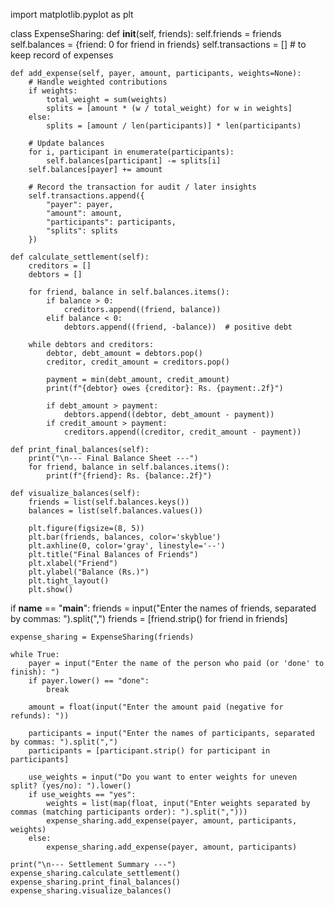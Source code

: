 import matplotlib.pyplot as plt

class ExpenseSharing:
    def __init__(self, friends):
        self.friends = friends
        self.balances = {friend: 0 for friend in friends}
        self.transactions = []  # to keep record of expenses

    def add_expense(self, payer, amount, participants, weights=None):
        # Handle weighted contributions
        if weights:
            total_weight = sum(weights)
            splits = [amount * (w / total_weight) for w in weights]
        else:
            splits = [amount / len(participants)] * len(participants)

        # Update balances
        for i, participant in enumerate(participants):
            self.balances[participant] -= splits[i]
        self.balances[payer] += amount

        # Record the transaction for audit / later insights
        self.transactions.append({
            "payer": payer,
            "amount": amount,
            "participants": participants,
            "splits": splits
        })

    def calculate_settlement(self):
        creditors = []
        debtors = []

        for friend, balance in self.balances.items():
            if balance > 0:
                creditors.append((friend, balance))
            elif balance < 0:
                debtors.append((friend, -balance))  # positive debt

        while debtors and creditors:
            debtor, debt_amount = debtors.pop()
            creditor, credit_amount = creditors.pop()

            payment = min(debt_amount, credit_amount)
            print(f"{debtor} owes {creditor}: Rs. {payment:.2f}")

            if debt_amount > payment:
                debtors.append((debtor, debt_amount - payment))
            if credit_amount > payment:
                creditors.append((creditor, credit_amount - payment))

    def print_final_balances(self):
        print("\n--- Final Balance Sheet ---")
        for friend, balance in self.balances.items():
            print(f"{friend}: Rs. {balance:.2f}")

    def visualize_balances(self):
        friends = list(self.balances.keys())
        balances = list(self.balances.values())

        plt.figure(figsize=(8, 5))
        plt.bar(friends, balances, color='skyblue')
        plt.axhline(0, color='gray', linestyle='--')
        plt.title("Final Balances of Friends")
        plt.xlabel("Friend")
        plt.ylabel("Balance (Rs.)")
        plt.tight_layout()
        plt.show()

if __name__ == "__main__":
    friends = input("Enter the names of friends, separated by commas: ").split(",")
    friends = [friend.strip() for friend in friends]

    expense_sharing = ExpenseSharing(friends)

    while True:
        payer = input("Enter the name of the person who paid (or 'done' to finish): ")
        if payer.lower() == "done":
            break

        amount = float(input("Enter the amount paid (negative for refunds): "))

        participants = input("Enter the names of participants, separated by commas: ").split(",")
        participants = [participant.strip() for participant in participants]

        use_weights = input("Do you want to enter weights for uneven split? (yes/no): ").lower()
        if use_weights == "yes":
            weights = list(map(float, input("Enter weights separated by commas (matching participants order): ").split(",")))
            expense_sharing.add_expense(payer, amount, participants, weights)
        else:
            expense_sharing.add_expense(payer, amount, participants)

    print("\n--- Settlement Summary ---")
    expense_sharing.calculate_settlement()
    expense_sharing.print_final_balances()
    expense_sharing.visualize_balances()

